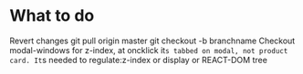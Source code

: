 # What to do

Revert changes
git pull origin master
git checkout -b branchname
Checkout modal-windows for z-index, at oncklick it`s tabbed on modal, not product card. It`s needed to regulate:z-index or display or REACT-DOM tree
